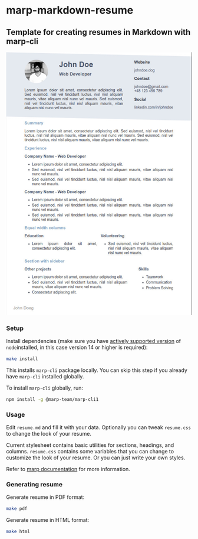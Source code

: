 # marp-markdown-resume

## Template for creating resumes in Markdown with marp-cli

![screenshot](screenshot.jpg)

### Setup

Install dependencies (make sure you have [actively supported version](https://endoflife.date/nodejs) of `node`installed, in this case version 14 or higher is required):

```bash
make install
```

This installs `marp-cli` package locally. You can skip this step if you already have `marp-cli` installed globally.

To install `marp-cli` globally, run:

```bash
npm install -g @marp-team/marp-cli1
```

### Usage

Edit `resume.md` and fill it with your data. Optionally you can tweak `resume.css` to change the look of your resume.

Current stylesheet contains basic utilities for sections, headings, and columns. `resume.css` contains some variables that you can change to customize the look of your resume. Or you can just write your own styles.

Refer to [marp documentation](https://marpit.marp.app/) for more information.

### Generating resume

Generate resume in PDF format:

```bash
make pdf
```

Generate resume in HTML format:

```bash
make html
```
